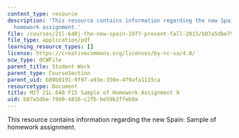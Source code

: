 ```yaml
---
content_type: resource
description: 'This resource contains information regarding the new Spain: Sample of
  homework assignment.'
file: /courses/21l-640j-the-new-spain-1977-present-fall-2015/b07a5dbe79d04816c2fbbe59b2ffeb9a_MIT21L_640JF15_HW9.pdf
file_type: application/pdf
learning_resource_types: []
license: https://creativecommons.org/licenses/by-nc-sa/4.0/
ocw_type: OCWFile
parent_title: Student Work
parent_type: CourseSection
parent_uid: b80b9191-9f97-a93e-350e-4f9afa1115ca
resourcetype: Document
title: MIT 21L.640 F15 Sample of Homework Assignment 9
uid: b07a5dbe-79d0-4816-c2fb-be59b2ffeb9a
---
```

This resource contains information regarding the new Spain: Sample of homework assignment.